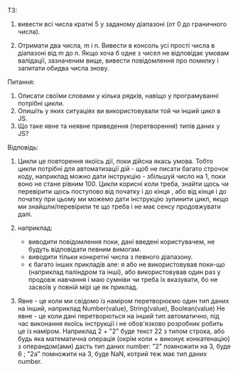 ТЗ:

1. вивести всі числа кратні 5 у заданому діапазоні (от 0 до граничного числа).

2. Отримати два числа, m і n. Вивести в консоль усі прості числа в діапазоні від m до n. Якщо хоча б одне з чисел не відповідає умовам валідації, зазначеним вище, вивести повідомлення про помилку і запитати обидва числа знову.

Питання:

1. Описати своїми словами у кілька рядків, навіщо у програмуванні потрібні цикли.
2. Опишіть у яких ситуаціях ви використовували той чи інший цикл в JS.
3. Що таке явне та неявне приведення (перетворення) типів даних у JS?

Відповідь:

1. Цикли це повторення якоїсь дії, поки дійсна якась умова. Тобто цикли потрібні для автоматизації дій - щоб не писати
   багато строчок коду, наприклад можно дати інструкцію - збільшуй число на 1, поки воно не стане рівним 100.
   Цикли корисні коли треба, знайти щось чи перевірити щось поступово від початку і до кінця , або від кінця і до початку
   при цьому ми можемо дати інструкцію зупинити цикл, якщо ми знайшли/перевірили те що треба і не має сенсу продовжувати далі.

2. наприклад:

    - виводити повідомлення поки, дані введені користувачем, не будуть відповідати певним вимогам.
    - виводити тільки конкретні числа з певного діапазону.
    - є багато інших прикладів але: я або не використовував поки-що (наприклад паліндром та інші),
      або використовував один раз у продовж навчання і маю сумніви
      чи треба їх вказувати, бо не засвоїв у повній мірі це як приклад.

3. Явне - це коли ми свідомо із наміром перетворюємо один тип даних на інший, наприклад Number(value), String(value), Boolean(value)
   Не явне - це коли дані перетворються на інший тип автоматично, під час виконання якоїсь інструкції і не обов'язково розробник робить це із наміром.
   Наприклад 2 + "2" буде текст 22 з типом строка, або будь яка математична операція (окрім коли + виконує конкатенацію)
   з операндом(ами) дасть тип даних number: "2" помножити на 3, буде 6 ; "2a" помножити на 3, буде NaN, котрий теж має тип даних number.
